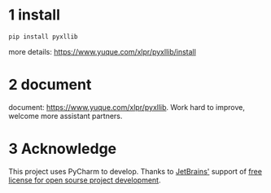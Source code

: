 # 1 install

```
pip install pyxllib
```

more details: https://www.yuque.com/xlpr/pyxllib/install

# 2 document

document: https://www.yuque.com/xlpr/pyxllib.
Work hard to improve, welcome more assistant partners.

# 3 Acknowledge

This project uses PyCharm to develop.
Thanks to [JetBrains'](https://www.jetbrains.com/?from=pyxllib) support
of [free license for open sourse project development](https://pycharm.iswbm.com/c01/c01_05.html).
